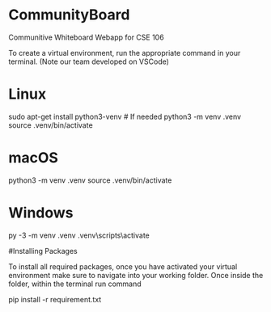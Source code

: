 # CommunityBoard
Communitive Whiteboard Webapp for CSE 106

To create a virtual environment, run the appropriate command in your terminal. (Note our team developed on VSCode)

# Linux
sudo apt-get install python3-venv    # If needed
python3 -m venv .venv
source .venv/bin/activate

# macOS
python3 -m venv .venv
source .venv/bin/activate

# Windows
py -3 -m venv .venv
.venv\scripts\activate

#Installing Packages

To install all required packages, once you have activated your virtual environment make sure to navigate into your working folder. Once inside the folder, within the terminal run command 

pip install -r requirement.txt
